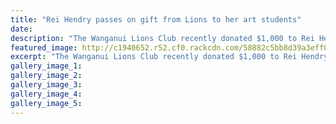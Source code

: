 ```yaml
---
title: "Rei Hendry passes on gift from Lions to her art students"
date: 
description: "The Wanganui Lions Club recently donated $1,000 to Rei Hendry in recognition for all the help and art work supplied by Rei and her students at her Art House to Kowhai Park..."
featured_image: http://c1940652.r52.cf0.rackcdn.com/58882c5bb8d39a3eff001fd8/Gift-from-Lions-to-her-art-students.jpg
excerpt: "The Wanganui Lions Club recently donated $1,000 to Rei Hendry in recognition for all the help and art work supplied by Rei and her students at her Art House to Kowhai Park."
gallery_image_1: 
gallery_image_2: 
gallery_image_3: 
gallery_image_4: 
gallery_image_5: 
---
```

